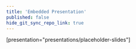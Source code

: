 ```yaml
---
title: 'Embedded Presentation'
published: false
hide_git_sync_repo_link: true
---
```


[presentation="presentations/placeholder-slides"]
